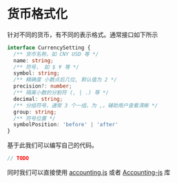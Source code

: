 # 货币格式化

针对不同的货币，有不同的表示格式。通常接口如下所示

```ts
interface CurrencySetting {
  /** 货币名称，如 CNY USD 等 */
  name: string;
  /** 符号， 如 $ ¥ 等 */
  symbol: string;
  /** 精确度 小数点后几位, 默认值为 2 */
  precision?: number; 
  /** 隔离小数的分割符 (, | .) 等 */
  decimal: string;
  /** 分组符号，通常 3 个一组，为 ,。辅助用户查看清晰 */
  group: string;
  /** 符号位置 */
  symbolPosition: 'before' | 'after'
}
```
基于此我们可以编写自己的代码。

```ts
// TODO
```

同时我们可以直接使用 [accounting.js](http://openexchangerates.github.io/accounting.js/) 或者 [Accounting-js](https://nashdot.github.io/accounting-js/) 库